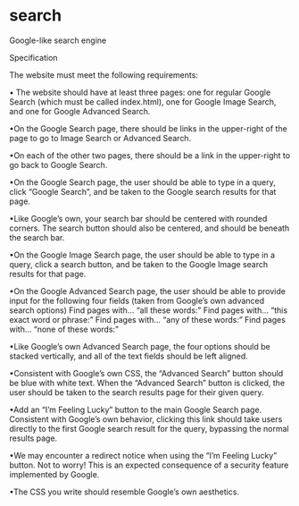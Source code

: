# search
Google-like search engine

Specification

The website must meet the following requirements:

   • The website should have at least three pages: one for regular Google Search (which must be called index.html), 
        one for Google Image Search, and one for Google Advanced Search.
        
   •On the Google Search page, there should be links in the upper-right of the page to go to Image Search or Advanced Search. 
    
   •On each of the other two pages, there should be a link in the upper-right to go back to Google Search.
        
   •On the Google Search page, the user should be able to type in a query, click “Google Search”, 
        and be taken to the Google search results for that page.
        
   •Like Google’s own, your search bar should be centered with rounded corners. The search button should also be centered, 
        and should be beneath the search bar.
    
   •On the Google Image Search page, the user should be able to type in a query, click a search button, 
        and be taken to the Google Image search results for that page.
    
   •On the Google Advanced Search page, the user should be able to provide input for the following four fields 
            (taken from Google’s own advanced search options)
        Find pages with… “all these words:”
        Find pages with… “this exact word or phrase:”
        Find pages with… “any of these words:”
        Find pages with… “none of these words:”
    
   •Like Google’s own Advanced Search page, the four options should be stacked vertically, 
        and all of the text fields should be left aligned.
    
   •Consistent with Google’s own CSS, the “Advanced Search” button should be blue with white text.
     When the “Advanced Search” button is clicked, the user should be taken to the search results page for their given query.
    
   •Add an “I’m Feeling Lucky” button to the main Google Search page. Consistent with Google’s own behavior, 
    clicking this link should take users directly to the first Google search result for the query, 
    bypassing the normal results page.
    
   •We may encounter a redirect notice when using the “I’m Feeling Lucky” button. Not to worry! 
     This is an expected consequence of a security feature implemented by Google.
    
   •The CSS you write should resemble Google’s own aesthetics.
